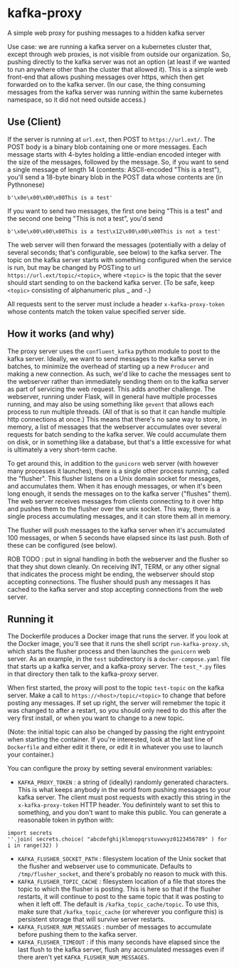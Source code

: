 # kafka-proxy

A simple web proxy for pushing messages to a hidden kafka server

Use case: we are running a kafka server on a kubernetes cluster that, except through web proxies, is not visible from outside our organization.  So, pushing directly to the kafka server was not an option (at least if we wanted to run anywhere other than the cluster that allowed it).  This is a simple web front-end that allows pushing messages over https, which then get forwarded on to the kafka server.  (In our case, the thing consuming messages from the kafka server was running within the same kubernetes namespace, so it did not need outside access.)

## Use (Client)

If the server is running at `url.ext`, then POST to `https://url.ext/`.  The POST body is a binary blob containing one or more messages.  Each message starts with 4-bytes holding a little-endian encoded integer with the size of the messages, followed by the message.  So, if you want to send a single message of length 14 (contents: ASCII-encoded "This is a test"), you'll send a 18-byte binary blob in the POST data whose contents are (in Pythnonese)
```
b'\x0e\x00\x00\x00This is a test'
```
If you want to send two messages, the first one being "This is a test" and the second one being "This is not a test", you'd send
```
b'\x0e\x00\x00\x00This is a test\x12\x00\x00\x00This is not a test'
```

The web server will then forward the messages (potentially with a delay of several seconds; that's configurable, see below) to the kafka server.  The topic on the kafka server starts with something configured when the service is run, but may be changed by POSTing to url `https://url.ext/topic/<topic>`, where `<topic>` is the topic that the sever should start sending to on the backend kafka server.  (To be safe, keep `<topic>` consisting of alphanumeric plus _ and -.)

All requests sent to the server must include a header `x-kafka-proxy-token` whose contents match the token value specified server side.

## How it works (and why)

The proxy server uses the `confluent_kafka` python module to post to the kafka server.  Ideally, we want to send messages to the kafka server in batches, to minimize the overhead of starting up a new `Producer` and making a new connection.  As such, we'd like to cache the messages sent to the webserver rather than immediately sending them on to the kafka server as part of servicing the web request.  This adds another challenge.  The webserver, running under Flask, will in general have multiple processes running, and may also be using something like `gevent` that allows each process to run multiple threads.  (All of that is so that it can handle multiple http connections at once.)  This means that there's no sane way to store, in memory, a list of messages that the webserver accumulates over several requests for batch sending to the kafka server.  We could accumulate them on disk, or in something like a database, but that's a little excessive for what is ultimately a very short-term cache.

To get around this, in addition to the `gunicorn` web server (with however many processes it launches), there is a single other process running, called the "flusher".  This flusher listens on a Unix domain socket for messages, and accumulates them.  When it has enough messages, or when it's been long enough, it sends the messages on to the kafka server ("flushes" them).  The web server receives messages from clients connecting to it over http and pushes them to the flusher over the unix socket.  This way, there is a single process accumulating messages, and it can store them all in memory.

The flusher will push messages to the kafka server when it's accumulated 100 messages, or when 5 seconds have elapsed since its last push.  Both of these can be configured (see below).

ROB TODO : put in signal handling in both the webserver and the flusher so that they shut down cleanly.  On receiving INT, TERM, or any other signal that indicates the process might be ending, the webserver should stop accepting connections.  The flusher should push any messages it has cached to the kafka server and stop accepting connections from the web server.

## Running it

The Dockerfile produces a Docker image that runs the server.  If you look at the Docker image, you'll see that it runs the shell script `run-kafka-proxy.sh`, which starts the flusher process and then launches the `gunicorn` web server.  As an example, in the `test` subdirectory is a `docker-compose.yaml` file that starts up a kafka server, and a kafka-proxy server.  The `test_*.py` files in that directory then talk to the kafka-proxy server.

When first started, the proxy will post to the topic `test-topic` on the kafka server.  Make a call to `https://<host>/topic/<topic>` to change that before posting any messages.  If set up right, the server will remebmer the topic it was changed to after a restart, so you should only need to do this after the very first install, or when you want to change to a new topic.

(Note: the initial topic can also be changed by passing the right entrypoint when starting the container.  If you're interested, look at the last line of `Dockerfile` and either edit it there, or edit it in whatever you use to launch your container.)

You can configure the proxy by setting several environment variables:
* `KAFKA_PROXY_TOKEN` : a string of (ideally) randomly generated characters.  This is what keeps anybody in the world from pushing messages to your kafka server.  The client must post requests with exactly this string in the `x-kafka-proxy-token` HTTP header.  You definintely want to set this to something, and you don't want to make this public.  You can generate a reasonable token in python with:
```
import secrets
''.join( secrets.choice( "abcdefghijklmnopqrstuvwxyz0123456789" ) for i in range(32) )
```
* `KAFKA_FLUSHER_SOCKET_PATH` : filesystem location of the Unix socket that the flusher and webserver use to communicate.  Defaults to `/tmp/flusher_socket`, and there's probably no reason to muck with this.
* `KAFKA_FLUSHER_TOPIC_CACHE` : filesystem location of a file that stores the topic to which the flusher is posting.  This is here so that if the flusher restarts, it will continue to post to the same topic that it was posting to when it left off.  The default is `/kafka_topic_cache/topic`.  To use this, make sure that `/kafka_topic_cache` (or wherever you configure this) is persistent storage that will survive server restarts.
* `KAFKA_FLUSHER_NUM_MESSAGES` : number of messages to accumulate before pushing them to the kafka server.
* `KAFKA_FLUSHER_TIMEOUT` : if this many seconds have elapsed since the last flush to the kafka server, flush any accumulated messages even if there aren't yet `KAFKA_FLUSHER_NUM_MESSAGES`.